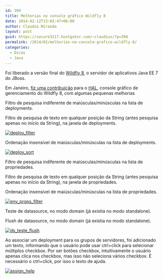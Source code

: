 ```yaml
---
id: 394
title: Melhorias no console gráfico Wildfly 8
date: 2014-02-12T13:03:47+00:00
author: Claudio Miranda
layout: post
guid: https://secure3117.hostgator.com/~claudius/?p=394
permalink: /2014/02/melhorias-no-console-grafico-wildfly-8/
categories:
  - Dicas
  - Java
---
```

Foi liberado a versão final do <a href="http://wildfly.org/downloads/" target="_blank">Wildfly 8</a>, o servidor de aplicativos Java EE 7 do JBoss.

Em Janeiro, <a href="https://github.com/hal/core/pull/10" target="_blank">fiz uma contribuição</a> para o <a href="https://github.com/hal/core" target="_blank">HAL</a>, console gráfico de gerenciamento do Wildfly 8, com algumas pequenas melhorias

Filtro de pesquisa indiferente de maiúsculas/minúsculas na lista de deployments.

Filtro de pesquisa de texto em qualquer posição da String (antes pesquisa apenas no início da String), na janela de deployments.

[<img class="alignnone size-full wp-image-395" alt="deploy_filter" src="/wp-content/uploads/2014/02/deploy_filter.png" width="748" height="320" srcset="http://claudius.com.br/wp-content/uploads/2014/02/deploy_filter.png 748w, http://claudius.com.br/wp-content/uploads/2014/02/deploy_filter-300x128.png 300w, http://claudius.com.br/wp-content/uploads/2014/02/deploy_filter-730x312.png 730w" sizes="(max-width: 748px) 100vw, 748px" />](/wp-content/uploads/2014/02/deploy_filter.png)

Ordenação insensível de maiúsculas/minúsculas na lista de deployments.

[<img class="alignnone size-full wp-image-399" alt="deploy_sort" src="/wp-content/uploads/2014/02/deploy_sort.png" width="761" height="408" srcset="http://claudius.com.br/wp-content/uploads/2014/02/deploy_sort.png 761w, http://claudius.com.br/wp-content/uploads/2014/02/deploy_sort-300x160.png 300w, http://claudius.com.br/wp-content/uploads/2014/02/deploy_sort-730x391.png 730w" sizes="(max-width: 761px) 100vw, 761px" />](/wp-content/uploads/2014/02/deploy_sort.png)
  
Filtro de pesquisa indiferente de maiúsculas/minúsculas na lista de propriedades.

Filtro de pesquisa de texto em qualquer posição da String (antes pesquisa apenas no início da String), na janela de propriedades.

Ordenação insensível de maiúsculas/minúsculas na lista de propriedades.
  
[<img class="alignnone size-full wp-image-398" alt="env_props_filter" src="/wp-content/uploads/2014/02/env_props_filter.png" width="989" height="366" srcset="http://claudius.com.br/wp-content/uploads/2014/02/env_props_filter.png 989w, http://claudius.com.br/wp-content/uploads/2014/02/env_props_filter-300x111.png 300w, http://claudius.com.br/wp-content/uploads/2014/02/env_props_filter-730x270.png 730w" sizes="(max-width: 989px) 100vw, 989px" />](/wp-content/uploads/2014/02/env_props_filter.png)

Teste de datasource, no modo domain (já existia no modo standalone).

Flush de datasource, no modo domain (já existia no modo standalone).

[<img class="alignnone size-full wp-image-397" alt="ds_teste_flush" src="/wp-content/uploads/2014/02/ds_teste_flush.png" width="1078" height="568" srcset="http://claudius.com.br/wp-content/uploads/2014/02/ds_teste_flush.png 1078w, http://claudius.com.br/wp-content/uploads/2014/02/ds_teste_flush-300x158.png 300w, http://claudius.com.br/wp-content/uploads/2014/02/ds_teste_flush-1024x539.png 1024w, http://claudius.com.br/wp-content/uploads/2014/02/ds_teste_flush-730x384.png 730w" sizes="(max-width: 1078px) 100vw, 1078px" />](/wp-content/uploads/2014/02/ds_teste_flush.png)

Ao associar um deployment para os grupos de servidores, foi adicionado um texto, informando que o usuário pode usar ctrl+click para selecionar múltiplos checkbox. Por ser botões checkbox, intuitivamente o usuário apenas clica nos checkbox, mas isso não seleciona vários checkbox. É necessário o ctrl+click, por isso o texto de ajuda.
  
[<img class="alignnone size-full wp-image-396" alt="assign_help" src="/wp-content/uploads/2014/02/assign_help.png" width="502" height="294" srcset="http://claudius.com.br/wp-content/uploads/2014/02/assign_help.png 502w, http://claudius.com.br/wp-content/uploads/2014/02/assign_help-300x175.png 300w" sizes="(max-width: 502px) 100vw, 502px" />](/wp-content/uploads/2014/02/assign_help.png)

&nbsp;
